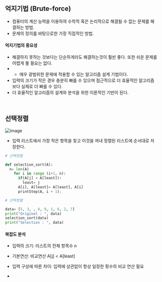 ## 억지기법 (Brute-force)
- 컴퓨터의 계산 능력을 이용하여 수학적 혹은 논리적으로 해결될 수 없는 문제를 해결하는 방법.
- 문제의 정의를 바탕으로한 가장 직접적인 방법.

#### 억지기법의 중요성
- 해결하지 못하는 것보다는 단순하게라도 해결하는것이 훨씬 좋다. 또한 쉬운 문제를 어렵게 풀 필요는 없다.
- - 매우 광범위한 문제에 적용할 수 있는 알고리즘 설계 기법이다.
- 입력의 크기가 작은 경우 충분히 빠를 수 있으며 점근적으로 더 효율적인 알고리즘보다 실제로 더 빠를 수 있다.
- 더 효율적인 알고리즘의 설계와 분석을 위한 이론적인 기반이 된다.

<br>

## 선택정렬
![image](https://user-images.githubusercontent.com/79950504/191140407-53a60e11-de9b-42cc-8863-7836de11b7d5.png)  
- 입력 리스트에서 가장 작은 항목을 찾고 이것을 꺼내 정렬된 리스트에 순서대로 저장한다.

```python
# 선택정렬

def selection_sort(A):
  n= len(A)
    for i in range (i+1, n):
      if(A[j] < A[least]):
        least= j
      A[i], A[least]= A[least], A[i]
      printStep(A, i + 1);
```

```python
# 선택정렬

data= [5, 3, , 4, 9, 1, 6, 2, 7]
print("Original : ", data)
selection_sort(data)
print("Selection : ", data)
```

#### 복잡도 분석
- 입력의 크기: 리스트의 전체 항목수 n
- 기본연산: 비교연산 A[j] < A[least]
- 입력 구성에 따른 차이: 입력에 상관없이 항상 일정한 횟수의 비교 연산 필요






- 
